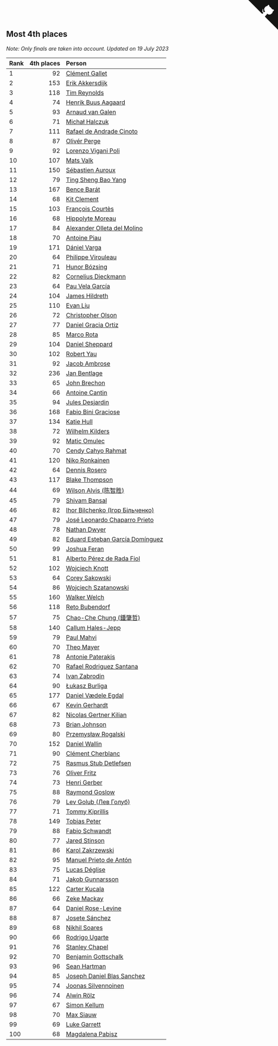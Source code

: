 ## Most 4th places

*Note: Only finals are taken into account.*
*Updated on 19 July 2023*

| Rank | 4th places | Person |
| :--- | ---: | :--- |
| 1 | 92 | [Clément Gallet](https://www.worldcubeassociation.org/persons/2004GALL02) |
| 2 | 153 | [Erik Akkersdijk](https://www.worldcubeassociation.org/persons/2005AKKE01) |
| 3 | 118 | [Tim Reynolds](https://www.worldcubeassociation.org/persons/2005REYN01) |
| 4 | 74 | [Henrik Buus Aagaard](https://www.worldcubeassociation.org/persons/2006BUUS01) |
| 5 | 93 | [Arnaud van Galen](https://www.worldcubeassociation.org/persons/2006GALE01) |
| 6 | 71 | [Michał Halczuk](https://www.worldcubeassociation.org/persons/2006HALC01) |
| 7 | 111 | [Rafael de Andrade Cinoto](https://www.worldcubeassociation.org/persons/2007CINO01) |
| 8 | 87 | [Olivér Perge](https://www.worldcubeassociation.org/persons/2007PERG01) |
| 9 | 92 | [Lorenzo Vigani Poli](https://www.worldcubeassociation.org/persons/2007POLI01) |
| 10 | 107 | [Mats Valk](https://www.worldcubeassociation.org/persons/2007VALK01) |
| 11 | 150 | [Sébastien Auroux](https://www.worldcubeassociation.org/persons/2008AURO01) |
| 12 | 79 | [Ting Sheng Bao Yang](https://www.worldcubeassociation.org/persons/2008BAOY01) |
| 13 | 167 | [Bence Barát](https://www.worldcubeassociation.org/persons/2008BARA01) |
| 14 | 68 | [Kit Clement](https://www.worldcubeassociation.org/persons/2008CLEM01) |
| 15 | 103 | [François Courtès](https://www.worldcubeassociation.org/persons/2008COUR01) |
| 16 | 68 | [Hippolyte Moreau](https://www.worldcubeassociation.org/persons/2008MORE02) |
| 17 | 84 | [Alexander Olleta del Molino](https://www.worldcubeassociation.org/persons/2008OLLE01) |
| 18 | 70 | [Antoine Piau](https://www.worldcubeassociation.org/persons/2008PIAU01) |
| 19 | 171 | [Dániel Varga](https://www.worldcubeassociation.org/persons/2008VARG01) |
| 20 | 64 | [Philippe Virouleau](https://www.worldcubeassociation.org/persons/2008VIRO01) |
| 21 | 71 | [Hunor Bózsing](https://www.worldcubeassociation.org/persons/2009BOZS01) |
| 22 | 82 | [Cornelius Dieckmann](https://www.worldcubeassociation.org/persons/2009DIEC01) |
| 23 | 64 | [Pau Vela García](https://www.worldcubeassociation.org/persons/2009GARC04) |
| 24 | 104 | [James Hildreth](https://www.worldcubeassociation.org/persons/2009HILD01) |
| 25 | 110 | [Evan Liu](https://www.worldcubeassociation.org/persons/2009LIUE01) |
| 26 | 72 | [Christopher Olson](https://www.worldcubeassociation.org/persons/2009OLSO01) |
| 27 | 77 | [Daniel Gracia Ortiz](https://www.worldcubeassociation.org/persons/2009ORTI01) |
| 28 | 85 | [Marco Rota](https://www.worldcubeassociation.org/persons/2009ROTA01) |
| 29 | 104 | [Daniel Sheppard](https://www.worldcubeassociation.org/persons/2009SHEP01) |
| 30 | 102 | [Robert Yau](https://www.worldcubeassociation.org/persons/2009YAUR01) |
| 31 | 92 | [Jacob Ambrose](https://www.worldcubeassociation.org/persons/2010AMBR01) |
| 32 | 236 | [Jan Bentlage](https://www.worldcubeassociation.org/persons/2010BENT01) |
| 33 | 65 | [John Brechon](https://www.worldcubeassociation.org/persons/2010BREC01) |
| 34 | 66 | [Antoine Cantin](https://www.worldcubeassociation.org/persons/2010CANT02) |
| 35 | 94 | [Jules Desjardin](https://www.worldcubeassociation.org/persons/2010DESJ01) |
| 36 | 168 | [Fabio Bini Graciose](https://www.worldcubeassociation.org/persons/2010GRAC02) |
| 37 | 134 | [Katie Hull](https://www.worldcubeassociation.org/persons/2010HULL01) |
| 38 | 72 | [Wilhelm Kilders](https://www.worldcubeassociation.org/persons/2010KILD02) |
| 39 | 92 | [Matic Omulec](https://www.worldcubeassociation.org/persons/2010OMUL02) |
| 40 | 70 | [Cendy Cahyo Rahmat](https://www.worldcubeassociation.org/persons/2010RAHM02) |
| 41 | 120 | [Niko Ronkainen](https://www.worldcubeassociation.org/persons/2010RONK01) |
| 42 | 64 | [Dennis Rosero](https://www.worldcubeassociation.org/persons/2010ROSE03) |
| 43 | 117 | [Blake Thompson](https://www.worldcubeassociation.org/persons/2010THOM03) |
| 44 | 69 | [Wilson Alvis (陈智胜)](https://www.worldcubeassociation.org/persons/2011ALVI01) |
| 45 | 79 | [Shivam Bansal](https://www.worldcubeassociation.org/persons/2011BANS02) |
| 46 | 82 | [Ihor Bilchenko (Ігор Більченко)](https://www.worldcubeassociation.org/persons/2011BILC01) |
| 47 | 79 | [José Leonardo Chaparro Prieto](https://www.worldcubeassociation.org/persons/2011CHAP01) |
| 48 | 78 | [Nathan Dwyer](https://www.worldcubeassociation.org/persons/2011DWYE02) |
| 49 | 82 | [Eduard Esteban García Domínguez](https://www.worldcubeassociation.org/persons/2011EDUA01) |
| 50 | 99 | [Joshua Feran](https://www.worldcubeassociation.org/persons/2011FERA01) |
| 51 | 81 | [Alberto Pérez de Rada Fiol](https://www.worldcubeassociation.org/persons/2011FIOL01) |
| 52 | 102 | [Wojciech Knott](https://www.worldcubeassociation.org/persons/2011KNOT01) |
| 53 | 64 | [Corey Sakowski](https://www.worldcubeassociation.org/persons/2011SAKO01) |
| 54 | 86 | [Wojciech Szatanowski](https://www.worldcubeassociation.org/persons/2011SZAT01) |
| 55 | 160 | [Walker Welch](https://www.worldcubeassociation.org/persons/2011WELC01) |
| 56 | 118 | [Reto Bubendorf](https://www.worldcubeassociation.org/persons/2012BUBE01) |
| 57 | 75 | [Chao-Che Chung (鍾肇哲)](https://www.worldcubeassociation.org/persons/2012CHON03) |
| 58 | 140 | [Callum Hales-Jepp](https://www.worldcubeassociation.org/persons/2012HALE01) |
| 59 | 79 | [Paul Mahvi](https://www.worldcubeassociation.org/persons/2012MAHV01) |
| 60 | 70 | [Theo Mayer](https://www.worldcubeassociation.org/persons/2012MAYE01) |
| 61 | 78 | [Antonie Paterakis](https://www.worldcubeassociation.org/persons/2012PATE01) |
| 62 | 70 | [Rafael Rodriguez Santana](https://www.worldcubeassociation.org/persons/2012SANT12) |
| 63 | 74 | [Ivan Zabrodin](https://www.worldcubeassociation.org/persons/2012ZABR01) |
| 64 | 90 | [Łukasz Burliga](https://www.worldcubeassociation.org/persons/2013BURL01) |
| 65 | 177 | [Daniel Vædele Egdal](https://www.worldcubeassociation.org/persons/2013EGDA01) |
| 66 | 67 | [Kevin Gerhardt](https://www.worldcubeassociation.org/persons/2013GERH01) |
| 67 | 82 | [Nicolas Gertner Kilian](https://www.worldcubeassociation.org/persons/2013GERT01) |
| 68 | 73 | [Brian Johnson](https://www.worldcubeassociation.org/persons/2013JOHN10) |
| 69 | 80 | [Przemysław Rogalski](https://www.worldcubeassociation.org/persons/2013ROGA02) |
| 70 | 152 | [Daniel Wallin](https://www.worldcubeassociation.org/persons/2013WALL03) |
| 71 | 90 | [Clément Cherblanc](https://www.worldcubeassociation.org/persons/2014CHER05) |
| 72 | 75 | [Rasmus Stub Detlefsen](https://www.worldcubeassociation.org/persons/2014DETL01) |
| 73 | 76 | [Oliver Fritz](https://www.worldcubeassociation.org/persons/2014FRIT02) |
| 74 | 73 | [Henri Gerber](https://www.worldcubeassociation.org/persons/2014GERB01) |
| 75 | 88 | [Raymond Goslow](https://www.worldcubeassociation.org/persons/2014GOSL01) |
| 76 | 79 | [Lev Golub (Лев Голуб)](https://www.worldcubeassociation.org/persons/2014HOLU01) |
| 77 | 71 | [Tommy Kiprillis](https://www.worldcubeassociation.org/persons/2014KIPR01) |
| 78 | 149 | [Tobias Peter](https://www.worldcubeassociation.org/persons/2014PETE03) |
| 79 | 88 | [Fabio Schwandt](https://www.worldcubeassociation.org/persons/2014SCHW02) |
| 80 | 77 | [Jared Stinson](https://www.worldcubeassociation.org/persons/2014STIN01) |
| 81 | 86 | [Karol Zakrzewski](https://www.worldcubeassociation.org/persons/2014ZAKR01) |
| 82 | 95 | [Manuel Prieto de Antón](https://www.worldcubeassociation.org/persons/2015ANTO04) |
| 83 | 75 | [Lucas Déglise](https://www.worldcubeassociation.org/persons/2015DEGL01) |
| 84 | 71 | [Jakob Gunnarsson](https://www.worldcubeassociation.org/persons/2015GUNN01) |
| 85 | 122 | [Carter Kucala](https://www.worldcubeassociation.org/persons/2015KUCA01) |
| 86 | 66 | [Zeke Mackay](https://www.worldcubeassociation.org/persons/2015MACK06) |
| 87 | 64 | [Daniel Rose-Levine](https://www.worldcubeassociation.org/persons/2015ROSE01) |
| 88 | 87 | [Josete Sánchez](https://www.worldcubeassociation.org/persons/2015SANC18) |
| 89 | 68 | [Nikhil Soares](https://www.worldcubeassociation.org/persons/2015SOAR01) |
| 90 | 66 | [Rodrigo Ugarte](https://www.worldcubeassociation.org/persons/2015UGAR01) |
| 91 | 76 | [Stanley Chapel](https://www.worldcubeassociation.org/persons/2016CHAP04) |
| 92 | 70 | [Benjamin Gottschalk](https://www.worldcubeassociation.org/persons/2016GOTT01) |
| 93 | 96 | [Sean Hartman](https://www.worldcubeassociation.org/persons/2016HART02) |
| 94 | 85 | [Joseph Daniel Blas Sanchez](https://www.worldcubeassociation.org/persons/2016SANC08) |
| 95 | 74 | [Joonas Silvennoinen](https://www.worldcubeassociation.org/persons/2016SILV07) |
| 96 | 74 | [Alwin Rölz](https://www.worldcubeassociation.org/persons/2016ROLZ01) |
| 97 | 67 | [Simon Kellum](https://www.worldcubeassociation.org/persons/2016KELL12) |
| 98 | 70 | [Max Siauw](https://www.worldcubeassociation.org/persons/2017SIAU02) |
| 99 | 69 | [Luke Garrett](https://www.worldcubeassociation.org/persons/2017GARR05) |
| 100 | 68 | [Magdalena Pabisz](https://www.worldcubeassociation.org/persons/2017PABI01) |


<a href="https://github.com/JustinTimeCuber/wca_statistics" class="github-corner" aria-label="View source on Github"><svg width="80" height="80" viewBox="0 0 250 250" style="fill:#151513; color:#fff; position: absolute; top: 0; border: 0; right: 0;" aria-hidden="true"><path d="M0,0 L115,115 L130,115 L142,142 L250,250 L250,0 Z"></path><path d="M128.3,109.0 C113.8,99.7 119.0,89.6 119.0,89.6 C122.0,82.7 120.5,78.6 120.5,78.6 C119.2,72.0 123.4,76.3 123.4,76.3 C127.3,80.9 125.5,87.3 125.5,87.3 C122.9,97.6 130.6,101.9 134.4,103.2" fill="currentColor" style="transform-origin: 130px 106px;" class="octo-arm"></path><path d="M115.0,115.0 C114.9,115.1 118.7,116.5 119.8,115.4 L133.7,101.6 C136.9,99.2 139.9,98.4 142.2,98.6 C133.8,88.0 127.5,74.4 143.8,58.0 C148.5,53.4 154.0,51.2 159.7,51.0 C160.3,49.4 163.2,43.6 171.4,40.1 C171.4,40.1 176.1,42.5 178.8,56.2 C183.1,58.6 187.2,61.8 190.9,65.4 C194.5,69.0 197.7,73.2 200.1,77.6 C213.8,80.2 216.3,84.9 216.3,84.9 C212.7,93.1 206.9,96.0 205.4,96.6 C205.1,102.4 203.0,107.8 198.3,112.5 C181.9,128.9 168.3,122.5 157.7,114.1 C157.9,116.9 156.7,120.9 152.7,124.9 L141.0,136.5 C139.8,137.7 141.6,141.9 141.8,141.8 Z" fill="currentColor" class="octo-body"></path></svg></a><style>.github-corner:hover .octo-arm{animation:octocat-wave 560ms ease-in-out}@keyframes octocat-wave{0%,100%{transform:rotate(0)}20%,60%{transform:rotate(-25deg)}40%,80%{transform:rotate(10deg)}}@media (max-width:500px){.github-corner:hover .octo-arm{animation:none}.github-corner .octo-arm{animation:octocat-wave 560ms ease-in-out}}</style>
